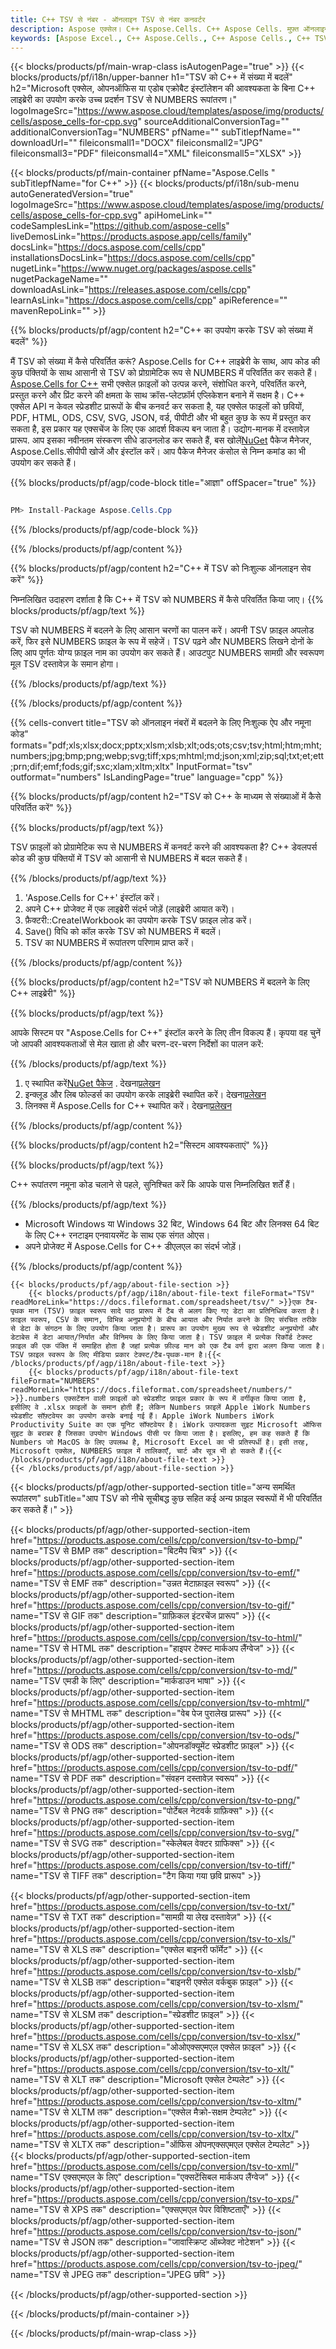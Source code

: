 ```yaml
---
title: C++ TSV से नंबर - ऑनलाइन TSV से नंबर कनवर्टर
description: Aspose एक्सेल। C++ Aspose.Cells. C++ Aspose Cells. मुफ़्त ऑनलाइन C++ TSV को नंबर सेवफॉर्मेट में कनवर्ट करें। C++ TSV नंबर प्रारूप में। TSV को नंबर C++ में सेव करें।
keywords: [Aspose Excel., C++ Aspose.Cells., C++ Aspose Cells., C++ TSV to NUMBERS saveformat., Free Online TSV to NUMBERS C++., C++ Convert TSV to NUMBERS]
---
```

{{< blocks/products/pf/main-wrap-class isAutogenPage="true" >}}
{{< blocks/products/pf/i18n/upper-banner h1="TSV को C++ में संख्या में बदलें" h2="Microsoft एक्सेल, ओपनऑफिस या एडोब एक्रोबैट इंस्टॉलेशन की आवश्यकता के बिना C++ लाइब्रेरी का उपयोग करके उच्च प्रदर्शन TSV से NUMBERS रूपांतरण।" logoImageSrc="https://www.aspose.cloud/templates/aspose/img/products/cells/aspose_cells-for-cpp.svg" sourceAdditionalConversionTag="" additionalConversionTag="NUMBERS" pfName="" subTitlepfName="" downloadUrl="" fileiconsmall1="DOCX" fileiconsmall2="JPG" fileiconsmall3="PDF" fileiconsmall4="XML" fileiconsmall5="XLSX" >}}

{{< blocks/products/pf/main-container pfName="Aspose.Cells " subTitlepfName="for C++" >}}
{{< blocks/products/pf/i18n/sub-menu autoGeneratedVersion="true" logoImageSrc="https://www.aspose.cloud/templates/aspose/img/products/cells/aspose_cells-for-cpp.svg" apiHomeLink="" codeSamplesLink="https://github.com/aspose-cells" liveDemosLink="https://products.aspose.app/cells/family" docsLink="https://docs.aspose.com/cells/cpp" installationsDocsLink="https://docs.aspose.com/cells/cpp" nugetLink="https://www.nuget.org/packages/aspose.cells" nugetPackageName="" downloadAsLink="https://releases.aspose.com/cells/cpp" learnAsLink="https://docs.aspose.com/cells/cpp" apiReference="" mavenRepoLink="" >}}


{{% blocks/products/pf/agp/content h2="C++ का उपयोग करके TSV को संख्या में बदलें" %}}

 मैं TSV को संख्या में कैसे परिवर्तित करूं? Aspose.Cells for C++ लाइब्रेरी के साथ, आप कोड की कुछ पंक्तियों के साथ आसानी से TSV को प्रोग्रामेटिक रूप से NUMBERS में परिवर्तित कर सकते हैं।[Aspose.Cells for C++](https://products.aspose.com/cells/cpp) सभी एक्सेल फ़ाइलों को उत्पन्न करने, संशोधित करने, परिवर्तित करने, प्रस्तुत करने और प्रिंट करने की क्षमता के साथ क्रॉस-प्लेटफ़ॉर्म एप्लिकेशन बनाने में सक्षम है। C++ एक्सेल API न केवल स्प्रेडशीट प्रारूपों के बीच कनवर्ट कर सकता है, यह एक्सेल फाइलों को छवियों, PDF, HTML, ODS, CSV, SVG, JSON, वर्ड, पीपीटी और भी बहुत कुछ के रूप में प्रस्तुत कर सकता है, इस प्रकार यह एक्सचेंज के लिए एक आदर्श विकल्प बन जाता है। उद्योग-मानक में दस्तावेज़ प्रारूप. आप इसका नवीनतम संस्करण सीधे डाउनलोड कर सकते हैं, बस खोलें[NuGet](https://www.nuget.org/packages/Aspose.Cells.Cpp/) पैकेज मैनेजर, Aspose.Cells.सीपीपी खोजें और इंस्टॉल करें। आप पैकेज मैनेजर कंसोल से निम्न कमांड का भी उपयोग कर सकते हैं।

{{% blocks/products/pf/agp/code-block title="आज्ञा" offSpacer="true" %}}

```cs

PM> Install-Package Aspose.Cells.Cpp

```

{{% /blocks/products/pf/agp/code-block %}}

{{% /blocks/products/pf/agp/content %}}

{{% blocks/products/pf/agp/content h2="C++ में TSV को निःशुल्क ऑनलाइन सेव करें" %}}

निम्नलिखित उदाहरण दर्शाता है कि C++ में TSV को NUMBERS में कैसे परिवर्तित किया जाए।
{{% blocks/products/pf/agp/text %}}

TSV को NUMBERS में बदलने के लिए आसान चरणों का पालन करें। अपनी TSV फ़ाइल अपलोड करें, फिर इसे NUMBERS फ़ाइल के रूप में सहेजें। TSV पढ़ने और NUMBERS लिखने दोनों के लिए आप पूर्णतः योग्य फ़ाइल नाम का उपयोग कर सकते हैं। आउटपुट NUMBERS सामग्री और स्वरूपण मूल TSV दस्तावेज़ के समान होगा।

{{% /blocks/products/pf/agp/text %}}

{{% /blocks/products/pf/agp/content %}}

{{% cells-convert title="TSV को ऑनलाइन नंबरों में बदलने के लिए निःशुल्क ऐप और नमूना कोड" formats="pdf;xls;xlsx;docx;pptx;xlsm;xlsb;xlt;ods;ots;csv;tsv;html;htm;mht;numbers;jpg;bmp;png;webp;svg;tiff;xps;mhtml;md;json;xml;zip;sql;txt;et;ett;prn;dif;emf;fods;gif;sxc;xlam;xltm;xltx" InputFormat="tsv" outformat="numbers" IsLandingPage="true" language="cpp" %}}

{{% blocks/products/pf/agp/content h2="TSV को C++ के माध्यम से संख्याओं में कैसे परिवर्तित करें" %}}

{{% blocks/products/pf/agp/text %}}

TSV फ़ाइलों को प्रोग्रामेटिक रूप से NUMBERS में कनवर्ट करने की आवश्यकता है? C++ डेवलपर्स कोड की कुछ पंक्तियों में TSV को आसानी से NUMBERS में बदल सकते हैं।

{{% /blocks/products/pf/agp/text %}}

1.  'Aspose.Cells for C++' इंस्टॉल करें।
1.  अपने C++ प्रोजेक्ट में एक लाइब्रेरी संदर्भ जोड़ें (लाइब्रेरी आयात करें)।
1.  फ़ैक्टरी::CreateIWorkbook का उपयोग करके TSV फ़ाइल लोड करें।
1.  Save() विधि को कॉल करके TSV को NUMBERS में बदलें।
1.  TSV का NUMBERS में रूपांतरण परिणाम प्राप्त करें।

{{% /blocks/products/pf/agp/content %}}

{{% blocks/products/pf/agp/content h2="TSV को NUMBERS में बदलने के लिए C++ लाइब्रेरी" %}}

{{% blocks/products/pf/agp/text %}}

आपके सिस्टम पर "Aspose.Cells for C++" इंस्टॉल करने के लिए तीन विकल्प हैं। कृपया वह चुनें जो आपकी आवश्यकताओं से मेल खाता हो और चरण-दर-चरण निर्देशों का पालन करें:

{{% /blocks/products/pf/agp/text %}}

1.  ए स्थापित करें[NuGet पैकेज](https://www.nuget.org/packages/Aspose.Cells.Cpp/) . देखना[प्रलेखन](https://docs.aspose.com/cells/cpp/installation/#using-nuget-package-manager)
1.  इन्क्लूड और लिब फोल्डर्स का उपयोग करके लाइब्रेरी स्थापित करें। देखना[प्रलेखन](https://docs.aspose.com/cells/cpp/installation/#using-include-and-lib-folders)
1.  लिनक्स में Aspose.Cells for C++ स्थापित करें। देखना[प्रलेखन](https://docs.aspose.com/cells/cpp/installation/#installing-asposecells-for-c-in-linux)

{{% /blocks/products/pf/agp/content %}}

{{% blocks/products/pf/agp/content h2="सिस्टम आवश्यकताएं" %}}

{{% blocks/products/pf/agp/text %}}

 C++ रूपांतरण नमूना कोड चलाने से पहले, सुनिश्चित करें कि आपके पास निम्नलिखित शर्तें हैं।

{{% /blocks/products/pf/agp/text %}}

- Microsoft Windows या Windows 32 बिट, Windows 64 बिट और लिनक्स 64 बिट के लिए C++ रनटाइम एनवायरमेंट के साथ एक संगत ओएस।
- अपने प्रोजेक्ट में Aspose.Cells for C++ डीएलएल का संदर्भ जोड़ें।

{{% /blocks/products/pf/agp/content %}}

<!-- aboutfile Starts -->
    {{< blocks/products/pf/agp/about-file-section >}}
        {{< blocks/products/pf/agp/i18n/about-file-text fileFormat="TSV" readMoreLink="https://docs.fileformat.com/spreadsheet/tsv/" >}}एक टैब-पृथक मान (TSV) फ़ाइल स्वरूप सादे पाठ प्रारूप में टैब से अलग किए गए डेटा का प्रतिनिधित्व करता है। फ़ाइल स्वरूप, CSV के समान, विभिन्न अनुप्रयोगों के बीच आयात और निर्यात करने के लिए संरचित तरीके से डेटा के संगठन के लिए उपयोग किया जाता है। प्रारूप का उपयोग मुख्य रूप से स्प्रेडशीट अनुप्रयोगों और डेटाबेस में डेटा आयात/निर्यात और विनिमय के लिए किया जाता है। TSV फ़ाइल में प्रत्येक रिकॉर्ड टेक्स्ट फ़ाइल की एक पंक्ति में समाहित होता है जहां प्रत्येक फ़ील्ड मान को एक टैब वर्ण द्वारा अलग किया जाता है। TSV फ़ाइल स्वरूप के लिए मीडिया प्रकार टेक्स्ट/टैब-पृथक-मान है।{{< /blocks/products/pf/agp/i18n/about-file-text >}}
        {{< blocks/products/pf/agp/i18n/about-file-text fileFormat="NUMBERS" readMoreLink="https://docs.fileformat.com/spreadsheet/numbers/" >}}.numbers एक्सटेंशन वाली फ़ाइलों को स्प्रेडशीट फ़ाइल प्रकार के रूप में वर्गीकृत किया जाता है, इसीलिए वे .xlsx फ़ाइलों के समान होती हैं; लेकिन Numbers फ़ाइलें Apple iWork Numbers स्प्रेडशीट सॉफ़्टवेयर का उपयोग करके बनाई गई हैं। Apple iWork Numbers iWork Productivity Suite का एक यूनिट सॉफ्टवेयर है। iWork उत्पादकता सुइट Microsoft ऑफिस सुइट के बराबर है जिसका उपयोग Windows पीसी पर किया जाता है। इसलिए, हम कह सकते हैं कि Numbers जो MacOS के लिए उपलब्ध है, Microsoft Excel का भी प्रतिस्पर्धी है। इसी तरह, Microsoft एक्सेल, NUMBERS फ़ाइल में तालिकाएँ, चार्ट और सूत्र भी हो सकते हैं।{{< /blocks/products/pf/agp/i18n/about-file-text >}}
    {{< /blocks/products/pf/agp/about-file-section >}}
<!-- aboutfile Ends -->

{{< blocks/products/pf/agp/other-supported-section title="अन्य समर्थित रूपांतरण" subTitle="आप TSV को नीचे सूचीबद्ध कुछ सहित कई अन्य फ़ाइल स्वरूपों में भी परिवर्तित कर सकते हैं।" >}}

{{< blocks/products/pf/agp/other-supported-section-item href="https://products.aspose.com/cells/cpp/conversion/tsv-to-bmp/" name="TSV से BMP तक" description="बिटमैप चित्र" >}}
{{< blocks/products/pf/agp/other-supported-section-item href="https://products.aspose.com/cells/cpp/conversion/tsv-to-emf/" name="TSV से EMF तक" description="उन्नत मेटाफ़ाइल स्वरूप" >}}
{{< blocks/products/pf/agp/other-supported-section-item href="https://products.aspose.com/cells/cpp/conversion/tsv-to-gif/" name="TSV से GIF तक" description="ग्राफ़िकल इंटरचेंज प्रारूप" >}}
{{< blocks/products/pf/agp/other-supported-section-item href="https://products.aspose.com/cells/cpp/conversion/tsv-to-html/" name="TSV से HTML तक" description="हाइपर टेक्स्ट मार्कअप लैंग्वेज" >}}
{{< blocks/products/pf/agp/other-supported-section-item href="https://products.aspose.com/cells/cpp/conversion/tsv-to-md/" name="TSV एमडी के लिए" description="मार्कडाउन भाषा" >}}
{{< blocks/products/pf/agp/other-supported-section-item href="https://products.aspose.com/cells/cpp/conversion/tsv-to-mhtml/" name="TSV से MHTML तक" description="वेब पेज पुरालेख प्रारूप" >}}
{{< blocks/products/pf/agp/other-supported-section-item href="https://products.aspose.com/cells/cpp/conversion/tsv-to-ods/" name="TSV से ODS तक" description="ओपनडॉक्यूमेंट स्प्रेडशीट फ़ाइल" >}}
{{< blocks/products/pf/agp/other-supported-section-item href="https://products.aspose.com/cells/cpp/conversion/tsv-to-pdf/" name="TSV से PDF तक" description="संवहन दस्तावेज़ स्वरूप" >}}
{{< blocks/products/pf/agp/other-supported-section-item href="https://products.aspose.com/cells/cpp/conversion/tsv-to-png/" name="TSV से PNG तक" description="पोर्टेबल नेटवर्क ग्राफ़िक्स" >}}
{{< blocks/products/pf/agp/other-supported-section-item href="https://products.aspose.com/cells/cpp/conversion/tsv-to-svg/" name="TSV से SVG तक" description="स्केलेबल वेक्टर ग्राफिक्स" >}}
{{< blocks/products/pf/agp/other-supported-section-item href="https://products.aspose.com/cells/cpp/conversion/tsv-to-tiff/" name="TSV से TIFF तक" description="टैग किया गया छवि प्रारूप" >}}

{{< blocks/products/pf/agp/other-supported-section-item href="https://products.aspose.com/cells/cpp/conversion/tsv-to-txt/" name="TSV से TXT तक" description="सामग्री या लेख दस्तावेज़" >}}
{{< blocks/products/pf/agp/other-supported-section-item href="https://products.aspose.com/cells/cpp/conversion/tsv-to-xls/" name="TSV से XLS तक" description="एक्सेल बाइनरी फॉर्मेट" >}}
{{< blocks/products/pf/agp/other-supported-section-item href="https://products.aspose.com/cells/cpp/conversion/tsv-to-xlsb/" name="TSV से XLSB तक" description="बाइनरी एक्सेल वर्कबुक फ़ाइल" >}}
{{< blocks/products/pf/agp/other-supported-section-item href="https://products.aspose.com/cells/cpp/conversion/tsv-to-xlsm/" name="TSV से XLSM तक" description="स्प्रेडशीट फ़ाइल" >}}
{{< blocks/products/pf/agp/other-supported-section-item href="https://products.aspose.com/cells/cpp/conversion/tsv-to-xlsx/" name="TSV से XLSX तक" description="ओओएक्सएमएल एक्सेल फ़ाइल" >}}
{{< blocks/products/pf/agp/other-supported-section-item href="https://products.aspose.com/cells/cpp/conversion/tsv-to-xlt/" name="TSV से XLT तक" description="Microsoft एक्सेल टेम्पलेट" >}}
{{< blocks/products/pf/agp/other-supported-section-item href="https://products.aspose.com/cells/cpp/conversion/tsv-to-xltm/" name="TSV से XLTM तक" description="एक्सेल मैक्रो-सक्षम टेम्पलेट" >}}
{{< blocks/products/pf/agp/other-supported-section-item href="https://products.aspose.com/cells/cpp/conversion/tsv-to-xltx/" name="TSV से XLTX तक" description="ऑफिस ओपनएक्सएमएल एक्सेल टेम्पलेट" >}}
{{< blocks/products/pf/agp/other-supported-section-item href="https://products.aspose.com/cells/cpp/conversion/tsv-to-xml/" name="TSV एक्सएमएल के लिए" description="एक्सटेंसिबल मार्कअप लैंग्वेज" >}}
{{< blocks/products/pf/agp/other-supported-section-item href="https://products.aspose.com/cells/cpp/conversion/tsv-to-xps/" name="TSV से XPS तक" description="एक्सएमएल पेपर विशिष्टताएँ" >}}
{{< blocks/products/pf/agp/other-supported-section-item href="https://products.aspose.com/cells/cpp/conversion/tsv-to-json/" name="TSV से JSON तक" description="जावास्क्रिप्ट ऑब्जेक्ट नोटेशन" >}}
{{< blocks/products/pf/agp/other-supported-section-item href="https://products.aspose.com/cells/cpp/conversion/tsv-to-jpeg/" name="TSV से JPEG तक" description="JPEG छवि" >}}

{{< /blocks/products/pf/agp/other-supported-section >}}

{{< /blocks/products/pf/main-container >}}
    
{{< /blocks/products/pf/main-wrap-class >}}
